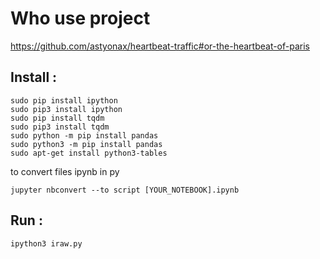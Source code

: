 # Who use project 

https://github.com/astyonax/heartbeat-traffic#or-the-heartbeat-of-paris

## Install :

	sudo pip install ipython
	sudo pip3 install ipython
	sudo pip install tqdm
	sudo pip3 install tqdm
	sudo python -m pip install pandas
	sudo python3 -m pip install pandas
	sudo apt-get install python3-tables

to convert files ipynb in py

	jupyter nbconvert --to script [YOUR_NOTEBOOK].ipynb

## Run :

	ipython3 iraw.py
